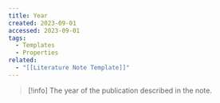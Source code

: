 ```yaml
---
title: Year
created: 2023-09-01
accessed: 2023-09-01
tags:
  - Templates
  - Properties
related:
  - "[[Literature Note Template]]"
---
```

>[!info]
>The year of the publication described in the note.